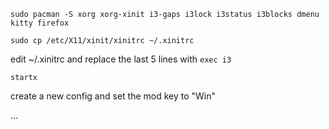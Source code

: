 ```sudo pacman -S xorg xorg-xinit i3-gaps i3lock i3status i3blocks dmenu kitty firefox```

```sudo cp /etc/X11/xinit/xinitrc ~/.xinitrc```

edit ~/.xinitrc and replace the last 5 lines with ```exec i3```

```startx```

create a new config and set the mod key to "Win"

...
